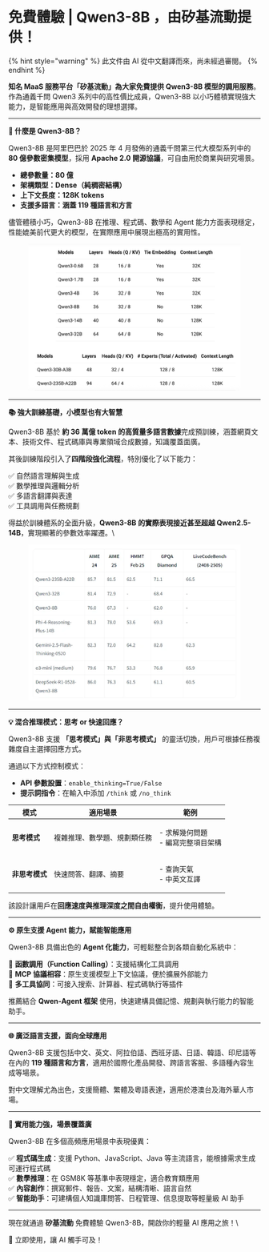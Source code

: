 # 免費體驗 | Qwen3-8B ，由矽基流動提供！


{% hint style="warning" %}
此文件由 AI 從中文翻譯而來，尚未經過審閱。
{% endhint %}




**知名 MaaS 服務平台「矽基流動」為大家免費提供 Qwen3-8B 模型的調用服務**。作為通義千問 Qwen3 系列中的高性價比成員，Qwen3-8B 以小巧體積實現強大能力，是智能應用與高效開發的理想選擇。

***

**🚀 什麼是 Qwen3-8B？**

Qwen3-8B 是阿里巴巴於 2025 年 4 月發佈的通義千問第三代大模型系列中的 **80 億參數密集模型**，採用 **Apache 2.0 開源協議**，可自由用於商業與研究場景。

* **總參數量：80 億**
* **架構類型：Dense（純稠密結構）**
* **上下文長度：128K tokens**
* **支援多語言：涵蓋 119 種語言和方言**

儘管體積小巧，Qwen3-8B 在推理、程式碼、數學和 Agent 能力方面表現穩定，性能媲美前代更大的模型，在實際應用中展現出極高的實用性。

<figure><img src="../../../.gitbook/assets/image.png" alt=""><figcaption></figcaption></figure>

***

**📚 強大訓練基礎，小模型也有大智慧**

Qwen3-8B 基於 **約 36 萬億 token 的高質量多語言數據**完成預訓練，涵蓋網頁文本、技術文件、程式碼庫與專業領域合成數據，知識覆蓋面廣。

其後訓練階段引入了**四階段強化流程**，特別優化了以下能力：

✅ 自然語言理解與生成\
✅ 數學推理與邏輯分析\
✅ 多語言翻譯與表達\
✅ 工具調用與任務規劃

得益於訓練體系的全面升級，**Qwen3-8B 的實際表現接近甚至超越 Qwen2.5-14B**，實現顯著的參數效率躍遷。\

<figure><img src="../../../.gitbook/assets/image (1).png" alt=""><figcaption></figcaption></figure>

***

**💡 混合推理模式：思考 or 快速回應？**

Qwen3-8B 支援 **「思考模式」與「非思考模式」** 的靈活切換，用戶可根據任務複雜度自主選擇回應方式。

通過以下方式控制模式：

* **API 參數設置**：`enable_thinking=True/False`
* **提示詞指令**：在輸入中添加 `/think` 或 `/no_think`

| 模式        | 適用場景           | 範例                            |
| --------- | -------------- | ----------------------------- |
| **思考模式**  | 複雜推理、數學題、規劃類任務 | <p>- 求解幾何問題<br>- 編寫完整項目架構</p> |
| **非思考模式** | 快速問答、翻譯、摘要     | <p>- 查詢天氣<br>- 中英文互譯</p>      |

該設計讓用戶在**回應速度與推理深度之間自由權衡**，提升使用體驗。

***

**⚙️ 原生支援 Agent 能力，賦能智能應用**

Qwen3-8B 具備出色的 **Agent 化能力**，可輕鬆整合到各類自動化系統中：

🔹 **函數調用（Function Calling）**：支援結構化工具調用\
🔹 **MCP 協議相容**：原生支援模型上下文協議，便於擴展外部能力\
🔹 **多工具協同**：可接入搜索、計算器、程式碼執行等插件

推薦結合 **Qwen-Agent 框架** 使用，快速建構具備記憶、規劃與執行能力的智能助手。

***

**🌐 廣泛語言支援，面向全球應用**

Qwen3-8B 支援包括中文、英文、阿拉伯語、西班牙語、日語、韓語、印尼語等在內的 **119 種語言和方言**，適用於國際化產品開發、跨語言客服、多語種內容生成等場景。

對中文理解尤為出色，支援簡體、繁體及粵語表達，適用於港澳台及海外華人市場。

***

**🧠 實用能力強，場景覆蓋廣**

Qwen3-8B 在多個高頻應用場景中表現優異：

✅ **程式碼生成**：支援 Python、JavaScript、Java 等主流語言，能根據需求生成可運行程式碼\
✅ **數學推理**：在 GSM8K 等基準中表現穩定，適合教育類應用\
✅ **內容創作**：撰寫郵件、報告、文案，結構清晰、語言自然\
✅ **智能助手**：可建構個人知識庫問答、日程管理、信息提取等輕量級 AI 助手

***

現在就通過 **矽基流動** 免費體驗 Qwen3-8B，開啟你的輕量 AI 應用之旅！\

📘 立即使用，讓 AI 觸手可及！